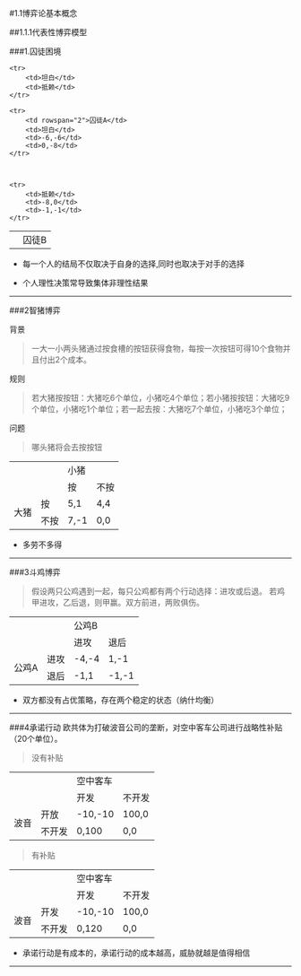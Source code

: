 #1.1博弈论基本概念

##1.1.1代表性博弈模型

###1.囚徒困境

<table>
	<tr>
		<td colspan="2" rowspan="2" ></td>
		<td colspan="2">囚徒B</td>
	</tr>

	<tr>
		<td>坦白</td>
		<td>抵赖</td>
	</tr>

	<tr>
		<td rowspan="2">囚徒A</td>
		<td>坦白</td>
		<td>-6,-6</td>
		<td>0,-8</td>
	</tr>

	

	<tr>
		<td>抵赖</td>
		<td>-8,0</td>
		<td>-1,-1</td>	
	</tr>

</table>


* 每一个人的结局不仅取决于自身的选择,同时也取决于对手的选择

* 个人理性决策常导致集体非理性结果

---
###2智猪博弈

背景

>一大一小两头猪通过按食槽的按钮获得食物，每按一次按钮可得10个食物并且付出2个成本。

规则

>若大猪按按钮：大猪吃6个单位，小猪吃4个单位；若小猪按按钮：大猪吃9个单位，小猪吃1个单位；若一起去按：大猪吃7个单位，小猪吃3个单位；

问题

>哪头猪将会去按按钮

<table>
	<tr>
		<td colspan="2" rowspan="2" ></td>
		<td colspan="2">小猪</td>
	</tr>
	<tr>
		<td>按</td>
		<td>不按</td>
	</tr>
	<tr>
		<td rowspan="2">大猪</td>
		<td>按</td>
		<td>5,1</td>
		<td>4,4</td>
	</tr>	
	<tr>
		<td>不按</td>
		<td>7,-1</td>
		<td>0,0</td>	
	</tr>
</table>

* 多劳不多得

---
###3斗鸡博弈
>假设两只公鸡遇到一起，每只公鸡都有两个行动选择：进攻或后退。
>若鸡甲进攻，乙后退，则甲赢。双方前进，两败俱伤。

<table>
	<tr>
		<td colspan="2" rowspan="2" ></td>
		<td colspan="2">公鸡B</td>
	</tr>
	<tr>
		<td>进攻</td>
		<td>退后</td>
	</tr>
	<tr>
		<td rowspan="2">公鸡A</td>
		<td>进攻</td>
		<td>-4,-4</td>
		<td>1,-1</td>
	</tr>
	<tr>
		<td>退后</td>
		<td>-1,1</td>
		<td>-1,-1</td>	
	</tr>
</table>


* 双方都没有占优策略，存在两个稳定的状态（纳什均衡）

---
###4承诺行动
欧共体为打破波音公司的垄断，对空中客车公司进行战略性补贴（20个单位）。

>没有补贴

<table>
	<tr>
		<td colspan="2" rowspan="2" ></td>
		<td colspan="2">空中客车</td>
	</tr>
	<tr>
		<td>开发</td>
		<td>不开发</td>
	</tr>
	<tr>
		<td rowspan="2">波音</td>
		<td>开放</td>
		<td>-10,-10</td>
		<td>100,0</td>
	</tr>
	<tr>
		<td>不开发</td>
		<td>0,100</td>
		<td>0,0</td>	
	</tr>
</table>

>有补贴

<table>
	<tr>
		<td colspan="2" rowspan="2" ></td>
		<td colspan="2">空中客车</td>
	</tr>
	<tr>
		<td>开发</td>
		<td>不开发</td>
	</tr>
	<tr>
		<td rowspan="2">波音</td>
		<td>开发</td>
		<td>-10,-10</td>
		<td>100,0</td>
	</tr>
	<tr>
		<td>不开发</td>
		<td>0,120</td>
		<td>0,0</td>	
	</tr>
</table>


* 承诺行动是有成本的，承诺行动的成本越高，威胁就越是值得相信

---
